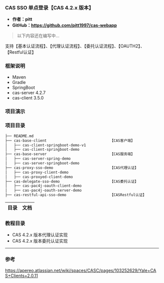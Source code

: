 ### CAS SSO 单点登录【CAS 4.2.x 版本】

- **作者：pitt**
- **GitHub：https://github.com/pitt1997/cas-webapp**

> 以下内容还在编写中...


支持【基本认证流程】、【代理认证流程】、【委托认证流程】、【OAUTH2】、【Restful认证】

### 框架说明

- Maven
- Gradle
- SpringBoot
- cas-server 4.2.7
- cas-client 3.5.0

### 项目演示

### 项目目录

```markdown
├── README.md
├── cas-base-client                             【CAS客户端】
│   ├── cas-client-springboot-demo-v1           
│   ├── cas-client-springboot-demo              
├── cas-base-server                             【CAS服务端】
│   ├── cas-server-spring-demo                  
│   ├── cas-server-springboot-demo              
├── cas-proxy-sso-demo                          【CAS代理认证】
│   ├── cas-proxy-client-demo                       
│   ├── cas-proxyed-client-demo                     
├── cas-delegate-sso-demo                       【CAS委托认证】
│   ├── cas-pac4j-oauth-client-demo
│   ├── cas-pac4j-oauth-server-demo
├── cas-restful-api-sso-demo                    【CASRestful认证】

```

目录     | 文档
-------- | ---


### 教程目录

- CAS 4.2.x 版本代理认证实现
- CAS 4.2.x 版本委托认证实现


---


### 参考
https://apereo.atlassian.net/wiki/spaces/CASC/pages/103252629/Yale+CAS+Clients+2.0.11
